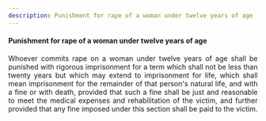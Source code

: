 ```yaml
---
description: Punishment for rape of a woman under twelve years of age
---
```


#### Punishment for rape of a woman under twelve years of age
<div style="text-align: justify">

Whoever commits rape on a woman under twelve years of age shall be punished with rigorous imprisonment for a term which shall not be less than twenty years but which may extend to imprisonment for life, which shall mean imprisonment for the remainder of that person's natural life, and with a fine or with death, provided that such a fine shall be just and reasonable to meet the medical expenses and rehabilitation of the victim, and further provided that any fine imposed under this section shall be paid to the victim.

</div>
